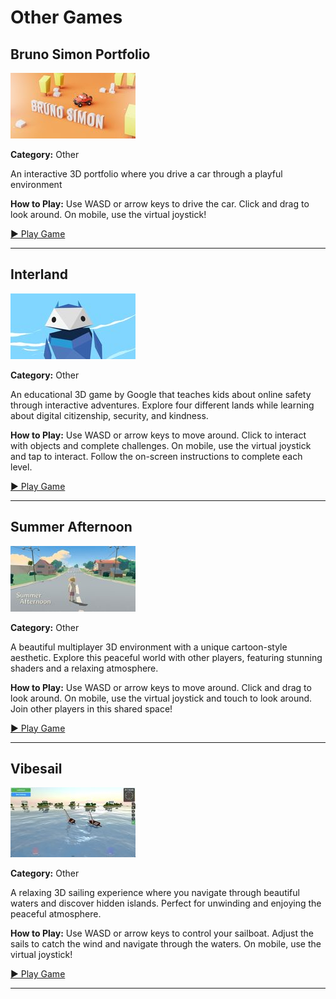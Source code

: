 # Other Games

## Bruno Simon Portfolio

<img src="../games/bruno-simon-portfolio/images/thumb.jpg" alt="Bruno Simon Portfolio thumbnail" width="200">

**Category:** Other

An interactive 3D portfolio where you drive a car through a playful environment

**How to Play:** Use WASD or arrow keys to drive the car. Click and drag to look around. On mobile, use the virtual joystick!

[▶ Play Game](https://bruno-simon.com/)

---

## Interland

<img src="../games/interland/images/thumb.jpg" alt="Interland thumbnail" width="200">

**Category:** Other

An educational 3D game by Google that teaches kids about online safety through interactive adventures. Explore four different lands while learning about digital citizenship, security, and kindness.

**How to Play:** Use WASD or arrow keys to move around. Click to interact with objects and complete challenges. On mobile, use the virtual joystick and tap to interact. Follow the on-screen instructions to complete each level.

[▶ Play Game](https://beinternetawesome.withgoogle.com/en_us/interland)

---

## Summer Afternoon

<img src="../games/summer-afternoon/images/thumb.jpg" alt="Summer Afternoon thumbnail" width="200">

**Category:** Other

A beautiful multiplayer 3D environment with a unique cartoon-style aesthetic. Explore this peaceful world with other players, featuring stunning shaders and a relaxing atmosphere.

**How to Play:** Use WASD or arrow keys to move around. Click and drag to look around. On mobile, use the virtual joystick and touch to look around. Join other players in this shared space!

[▶ Play Game](https://summer-afternoon.vlucendo.com/)

---

## Vibesail

<img src="../games/vibesail.com/images/thumb.jpg" alt="Vibesail thumbnail" width="200">

**Category:** Other

A relaxing 3D sailing experience where you navigate through beautiful waters and discover hidden islands. Perfect for unwinding and enjoying the peaceful atmosphere.

**How to Play:** Use WASD or arrow keys to control your sailboat. Adjust the sails to catch the wind and navigate through the waters. On mobile, use the virtual joystick!

[▶ Play Game](https://vibesail.com)

---

